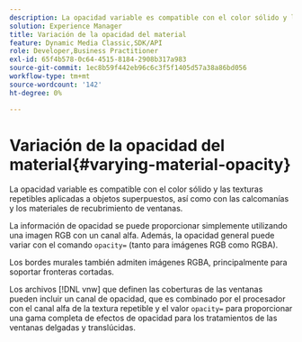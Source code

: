 ```yaml
---
description: La opacidad variable es compatible con el color sólido y las texturas repetibles aplicadas a objetos superpuestos, así como con las calcomanías y los materiales de recubrimiento de ventanas.
solution: Experience Manager
title: Variación de la opacidad del material
feature: Dynamic Media Classic,SDK/API
role: Developer,Business Practitioner
exl-id: 65f4b578-0c64-4515-8184-2908b317a983
source-git-commit: 1ec8b59f442eb96c6c3f5f1405d57a38a86bd056
workflow-type: tm+mt
source-wordcount: '142'
ht-degree: 0%

---
```


# Variación de la opacidad del material{#varying-material-opacity}

La opacidad variable es compatible con el color sólido y las texturas repetibles aplicadas a objetos superpuestos, así como con las calcomanías y los materiales de recubrimiento de ventanas.

La información de opacidad se puede proporcionar simplemente utilizando una imagen RGB con un canal alfa. Además, la opacidad general puede variar con el comando `opacity=` (tanto para imágenes RGB como RGBA).

Los bordes murales también admiten imágenes RGBA, principalmente para soportar fronteras cortadas.

Los archivos [!DNL vnw] que definen las coberturas de las ventanas pueden incluir un canal de opacidad, que es combinado por el procesador con el canal alfa de la textura repetible y el valor `opacity=` para proporcionar una gama completa de efectos de opacidad para los tratamientos de las ventanas delgadas y translúcidas.
